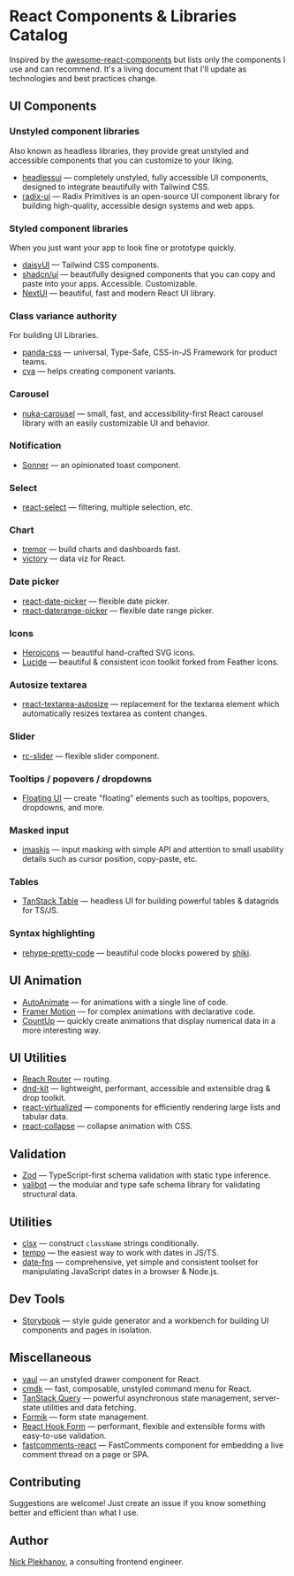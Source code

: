 # React Components & Libraries Catalog

Inspired by the [awesome-react-components](https://github.com/brillout/awesome-react-components) but lists only the components I use and can recommend. It's a living document that I'll update as technologies and best practices change.

## UI Components

### Unstyled component libraries

Also known as headless libraries, they provide great unstyled and accessible components that you can customize to your liking.

- [headlessui](https://github.com/tailwindlabs/headlessui) — completely unstyled, fully accessible UI components, designed to integrate beautifully with Tailwind CSS.
- [radix-ui](https://github.com/radix-ui/primitives) — Radix Primitives is an open-source UI component library for building high-quality, accessible design systems and web apps.

### Styled component libraries

When you just want your app to look fine or prototype quickly.

- [daisyUI](https://github.com/saadeghi/daisyui) — Tailwind CSS components.
- [shadcn/ui](https://github.com/shadcn-ui/ui) — beautifully designed components that you can copy and paste into your apps. Accessible. Customizable.
- [NextUI](https://github.com/nextui-org/nextui) — beautiful, fast and modern React UI library.

### Class variance authority

For building UI Libraries.

- [panda-css](https://github.com/chakra-ui/panda) — universal, Type-Safe, CSS-in-JS Framework for product teams.
- [cva](https://github.com/joe-bell/cva) — helps creating component variants.

### Carousel

- [nuka-carousel](https://github.com/FormidableLabs/nuka-carousel) — small, fast, and accessibility-first React carousel library with an easily customizable UI and behavior.

### Notification

- [Sonner](https://github.com/emilkowalski/sonner) — an opinionated toast component.

### Select

- [react-select](https://github.com/JedWatson/react-select) — filtering, multiple selection, etc.

### Chart

- [tremor](https://github.com/tremorlabs/tremor) — build charts and dashboards fast.
- [victory](https://github.com/FormidableLabs/victory) — data viz for React.

### Date picker

- [react-date-picker](https://github.com/wojtekmaj/react-date-picker) — flexible date picker.
- [react-daterange-picker](https://github.com/wojtekmaj/react-daterange-picker) — flexible date range picker.

### Icons

- [Heroicons](https://github.com/tailwindlabs/heroicons) — beautiful hand-crafted SVG icons.
- [Lucide](https://github.com/lucide-icons/lucide) — beautiful & consistent icon toolkit forked from Feather Icons.

### Autosize textarea

- [react-textarea-autosize](https://github.com/andreypopp/react-textarea-autosize) — replacement for the textarea element which automatically resizes textarea as content changes.

### Slider

- [rc-slider](https://github.com/react-component/slider) — flexible slider component.

### Tooltips / popovers / dropdowns

- [Floating UI](https://github.com/floating-ui/floating-ui) — create "floating" elements such as tooltips, popovers, dropdowns, and more.

### Masked input

- [imaskjs](https://github.com/uNmAnNeR/imaskjs) — input masking with simple API and attention to small usability details such as cursor position, copy-paste, etc.

### Tables

- [TanStack Table](https://github.com/TanStack/table) — headless UI for building powerful tables & datagrids for TS/JS.

### Syntax highlighting

- [rehype-pretty-code](https://github.com/rehype-pretty/rehype-pretty-code) — beautiful code blocks powered by [shiki](https://github.com/shikijs/shiki).

## UI Animation

- [AutoAnimate](https://github.com/formkit/auto-animate) — for animations with a single line of code.
- [Framer Motion](https://github.com/framer/motion) — for complex animations with declarative code.
- [CountUp](https://github.com/glennreyes/react-countup) — quickly create animations that display numerical data in a more interesting way.

## UI Utilities

- [Reach Router](https://reach.tech/router/) — routing.
- [dnd-kit](https://github.com/clauderic/dnd-kit) — lightweight, performant, accessible and extensible drag & drop toolkit.
- [react-virtualized](https://github.com/bvaughn/react-virtualized) — components for efficiently rendering large lists and tabular data.
- [react-collapse](https://github.com/kunukn/react-collapse) — collapse animation with CSS.

## Validation

- [Zod](https://github.com/colinhacks/zod) — TypeScript-first schema validation with static type inference.
- [valibot](https://github.com/fabian-hiller/valibot) — the modular and type safe schema library for validating structural data.

## Utilities

- [clsx](https://github.com/lukeed/clsx) — construct `className` strings conditionally.
- [tempo](https://github.com/formkit/tempo) — the easiest way to work with dates in JS/TS.
- [date-fns](https://github.com/date-fns/date-fns) — comprehensive, yet simple and consistent toolset for manipulating JavaScript dates in a browser & Node.js.

## Dev Tools

- [Storybook](https://github.com/storybookjs/storybook) — style guide generator and a workbench for building UI components and pages in isolation.

## Miscellaneous

- [vaul](https://github.com/emilkowalski/vaul) — an unstyled drawer component for React.
- [cmdk](https://github.com/pacocoursey/cmdk) — fast, composable, unstyled command menu for React.
- [TanStack Query](https://github.com/TanStack/query) — powerful asynchronous state management, server-state utilities and data fetching.
- [Formik](https://github.com/jaredpalmer/formik) — form state management.
- [React Hook Form](https://github.com/react-hook-form/react-hook-form) — performant, flexible and extensible forms with easy-to-use validation.
- [fastcomments-react](https://github.com/fastcomments/fastcomments-react) — FastComments component for embedding a live comment thread on a page or SPA.

## Contributing

Suggestions are welcome! Just create an issue if you know something better and efficient than what I use.

## Author

[Nick Plekhanov](https://nikkhan.com/), a consulting frontend engineer.
